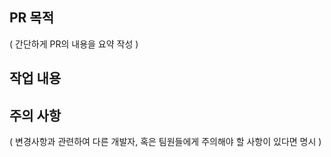 ## PR 목적

( 간단하게 PR의 내용을 요약 작성 )

## 작업 내용

## 주의 사항

( 변경사항과 관련하여 다른 개발자, 혹은 팀원들에게 주의해야 할 사항이 있다면 명시 )
